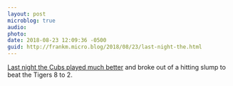 ```yaml
---
layout: post
microblog: true
audio: 
photo: 
date: 2018-08-23 12:09:36 -0500
guid: http://frankm.micro.blog/2018/08/23/last-night-the.html
---
```

[Last night the Cubs played much better](https://photos.app.goo.gl/6tfJR8vhyzwvd3Ek6) and broke out of a hitting slump to beat the Tigers 8 to 2. 
